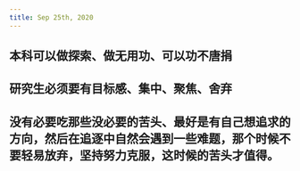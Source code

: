 ```yaml
---
title: Sep 25th, 2020
---
```


## 本科可以做探索、做无用功、可以功不唐捐
## 研究生必须要有目标感、集中、聚焦、舍弃
## 没有必要吃那些没必要的苦头、最好是有自己想追求的方向，然后在追逐中自然会遇到一些难题，那个时候不要轻易放弃，坚持努力克服，这时候的苦头才值得。
